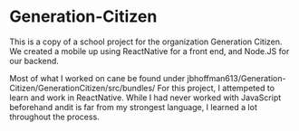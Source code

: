 # Generation-Citizen
This is a copy of a school project for the organization Generation Citizen. 
We created a mobile up using ReactNative for a front end, and Node.JS for our backend. 

Most of what I worked on cane be found under jbhoffman613/Generation-Citizen/GenerationCitizen/src/bundles/
For this project, I attempeted to learn and work in ReactNative. While I had never worked with JavaScript beforehand andit is far from my strongest language, I learned a lot throughout the process. 
